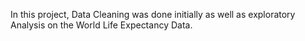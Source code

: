 In this project, Data Cleaning was done initially as well as exploratory Analysis on the World Life Expectancy Data. 
